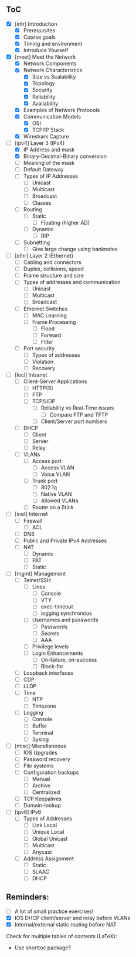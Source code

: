 ## ToC
- [x] [intr] Introduction
	- [x] Prerequisites
	- [x] Course goals
	- [x] Timing and environment
	- [x] Introduce Yourself
- [x] [meet] Meet the Network
	- [x] Network Components
	- [x] Network Characteristics
		- [x] Size vs Scalability
		- [x] Topology
		- [x] Security
		- [x] Reliability
		- [x] Availability
	- [x] Examples of Network Protocols
	- [x] Communication Models
		- [x] OSI
		- [x] TCP/IP Stack
	- [x] Wireshark Capture
- [ ] [ipv4] Layer 3 (IPv4)
	- [x] IP Address and mask
	- [x] Binary-Decimal-Binary conversion
	- [ ] Meaning of the mask
	- [ ] Default Gateway
	- [ ] Types of IP Addresses
		- [ ] Unicast
		- [ ] Multicast
		- [ ] Broadcast
		- [ ] Classes
	- [ ] Routing
		- [ ] Static
			- [ ] Floating (higher AD)
		- [ ] Dynamic
			- [ ] RIP
	- [ ] Subnetting
		- [ ] Give large change using banknotes
- [ ] [ethr] Layer 2 (Ethernet)
	- [ ] Cabling and connectors
	- [ ] Duplex, collisions, speed
	- [ ] Frame structure and size
	- [ ] Types of addresses and communication
		- [ ] Unicast
		- [ ] Multicast
		- [ ] Broadcast
	- [ ] Ethernet Switches
		- [ ] MAC Learning
		- [ ] Frame Processing
			- [ ] Flood
			- [ ] Forward
			- [ ] Filter
	- [ ] Port security
		- [ ] Types of addresses
		- [ ] Violation
		- [ ] Recovery
- [ ] [locl] Intranet
	- [ ] Client-Server Applications
		- [ ] HTTP(S)
		- [ ] FTP
		- [ ] TCP/UDP
			- [ ] Reliability vs Real-Time issues
				- [ ] Compare FTP and TFTP
			- [ ] Client/Server port numbers
	- [ ] DHCP
		- [ ] Client
		- [ ] Server
		- [ ] Relay
	- [ ] VLANs
		- [ ] Access port
			- [ ] Access VLAN
			- [ ] Voice VLAN
		- [ ] Trunk port
			- [ ] 802.1q
			- [ ] Native VLAN
			- [ ] Allowed VLANs
		- [ ] Router on a Stick
- [ ] [inet] Internet
	- [ ] Firewall
		- [ ] ACL
	- [ ] DNS
	- [ ] Public and Private IPv4 Addresses
	- [ ] NAT
		- [ ] Dynamic
		- [ ] PAT
		- [ ] Static
- [ ] [mgmt] Management
	- [ ] Telnet/SSH
		- [ ] Lines
			- [ ] Console
			- [ ] VTY
			- [ ] exec-timeout
			- [ ] logging synchronous
		- [ ] Usernames and passwords
			- [ ] Passwords
			- [ ] Secrets
			- [ ] AAA
		- [ ] Privilege levels
		- [ ] Login Enhancements
			- [ ] On-failure, on-success
			- [ ] Block-for
	- [ ] Loopback interfaces
	- [ ] CDP
	- [ ] LLDP
	- [ ] Time
		- [ ] NTP
		- [ ] Timezone
	- [ ] Logging
		- [ ] Console
		- [ ] Buffer
		- [ ] Terminal
		- [ ] Syslog
- [ ] [misc] Miscellaneous
	- [ ] IOS Upgrades
	- [ ] Password recovery
	- [ ] File systems
	- [ ] Configuration backups
		- [ ] Manual
		- [ ] Archive
		- [ ] Centralized
	- [ ] TCP Keepalives
	- [ ] Domain-lookup
- [ ] [ipv6] IPv6
	- [ ] Types of Addresses
		- [ ] Link Local
		- [ ] Unique Local
		- [ ] Global Unicast
		- [ ] Multicast
		- [ ] Anycast
	- [ ] Address Assignment
		- [ ] Static
		- [ ] SLAAC
		- [ ] DHCP

## Reminders:
- [ ] A lot of small practice exercises!
- [x] IOS DHCP client/server and relay before VLANs
- [x] Internal/external static routing before NAT

Check for multiple tables of contents (LaTeX):
- Use shorttoc package?
